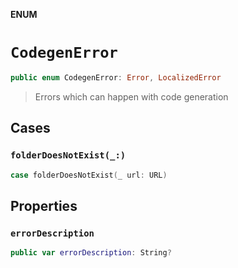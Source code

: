 **ENUM**

# `CodegenError`

```swift
public enum CodegenError: Error, LocalizedError
```

> Errors which can happen with code generation

## Cases
### `folderDoesNotExist(_:)`

```swift
case folderDoesNotExist(_ url: URL)
```

## Properties
### `errorDescription`

```swift
public var errorDescription: String?
```
